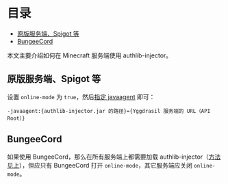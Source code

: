 <!-- START doctoc generated TOC please keep comment here to allow auto update -->
<!-- DON'T EDIT THIS SECTION, INSTEAD RE-RUN doctoc TO UPDATE -->
目录
=================

- [原版服务端、Spigot 等](#%E5%8E%9F%E7%89%88%E6%9C%8D%E5%8A%A1%E7%AB%AFspigot-%E7%AD%89)
- [BungeeCord](#bungeecord)

<!-- END doctoc generated TOC please keep comment here to allow auto update -->

本文主要介绍如何在 Minecraft 服务端使用 authlib-injector。

## 原版服务端、Spigot 等
设置 `online-mode` 为 `true`，然后[指定 javaagent](https://github.com/to2mbn/authlib-injector/wiki/启动器技术规范#添加-jvm-参数) 即可：
```
-javaagent:{authlib-injector.jar 的路径}={Yggdrasil 服务端的 URL（API Root）}
```

## BungeeCord
如果使用 BungeeCord，那么在所有服务端上都需要加载 authlib-injector（[方法见上](#原版服务端spigot-等)），但应只有 BungeeCord 打开 `online-mode`，其它服务端应关闭 `online-mode`。
